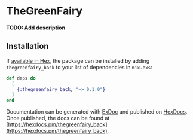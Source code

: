 # TheGreenFairy

**TODO: Add description**

## Installation

If [available in Hex](https://hex.pm/docs/publish), the package can be installed
by adding `thegreenfairy_back` to your list of dependencies in `mix.exs`:

```elixir
def deps do
  [
    {:thegreenfairy_back, "~> 0.1.0"}
  ]
end
```

Documentation can be generated with [ExDoc](https://github.com/elixir-lang/ex_doc)
and published on [HexDocs](https://hexdocs.pm). Once published, the docs can
be found at [https://hexdocs.pm/thegreenfairy_back](https://hexdocs.pm/thegreenfairy_back).

